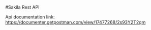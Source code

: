#Sakila Rest API

Api documentation link: https://documenter.getpostman.com/view/17477268/2s93Y2T2qm
